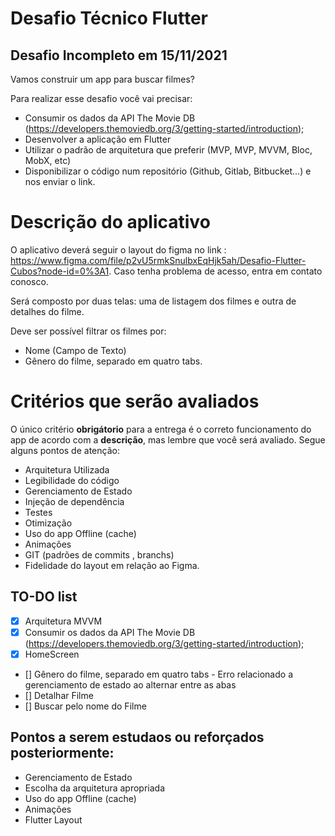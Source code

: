 
# Desafio Técnico Flutter

## Desafio Incompleto em 15/11/2021

Vamos construir um app para buscar filmes?

Para realizar esse desafio você vai precisar:

- Consumir os dados da API The Movie DB (https://developers.themoviedb.org/3/getting-started/introduction);
- Desenvolver a aplicação em Flutter
- Utilizar o padrão de arquitetura que preferir (MVP, MVP, MVVM, Bloc, MobX, etc)
- Disponibilizar o código num repositório (Github, Gitlab, Bitbucket...) e nos enviar o link.

# Descrição do aplicativo

O aplicativo deverá seguir o layout do figma no link : https://www.figma.com/file/p2vU5rmkSnulbxEqHjk5ah/Desafio-Flutter-Cubos?node-id=0%3A1. Caso tenha problema de acesso, entra em contato conosco.

Será composto por duas telas: uma de listagem dos filmes e outra de detalhes do filme. 

Deve ser possível filtrar os filmes por:

- Nome (Campo de Texto)
- Gênero do filme, separado em quatro tabs.

# Critérios que serão avaliados

O único critério **obrigátorio** para a entrega é o correto funcionamento do app de acordo com a **descrição**, mas lembre que você será avaliado. Segue alguns pontos de atenção:

- Arquitetura Utilizada
- Legibilidade do código
- Gerenciamento de Estado
- Injeção de dependência
- Testes
- Otimização
- Uso do app Offline (cache)
- Animações
- GIT (padrões de commits , branchs)
- Fidelidade do layout em relação ao Figma.

## TO-DO list

- [x] Arquitetura MVVM
- [x] Consumir os dados da API The Movie DB (https://developers.themoviedb.org/3/getting-started/introduction);
- [x] HomeScreen
- [] Gênero do filme, separado em quatro tabs - Erro relacionado a gerenciamento de estado ao alternar entre as abas
- [] Detalhar Filme
- [] Buscar pelo nome do Filme

## Pontos a serem estudaos ou reforçados posteriormente:

- Gerenciamento de Estado
- Escolha da arquitetura apropriada
- Uso do app Offline (cache)
- Animações
- Flutter Layout

